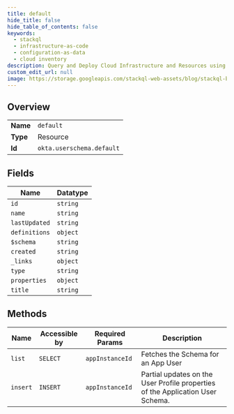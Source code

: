 ```yaml
---
title: default
hide_title: false
hide_table_of_contents: false
keywords:
  - stackql
  - infrastructure-as-code
  - configuration-as-data
  - cloud inventory
description: Query and Deploy Cloud Infrastructure and Resources using SQL
custom_edit_url: null
image: https://storage.googleapis.com/stackql-web-assets/blog/stackql-blog-post-featured-image.png
---
```

  
    

## Overview
<table><tbody>
<tr><td><b>Name</b></td><td><code>default</code></td></tr>
<tr><td><b>Type</b></td><td>Resource</td></tr>
<tr><td><b>Id</b></td><td><code>okta.userschema.default</code></td></tr>
</tbody></table>

## Fields
| Name | Datatype |
| ---- | -------- |
| `id` | `string` |
| `name` | `string` |
| `lastUpdated` | `string` |
| `definitions` | `object` |
| `$schema` | `string` |
| `created` | `string` |
| `_links` | `object` |
| `type` | `string` |
| `properties` | `object` |
| `title` | `string` |
## Methods
| Name | Accessible by | Required Params | Description |
| ---- | ------------- | --------------- | ----------- |
| `list` | `SELECT` | `appInstanceId` | Fetches the Schema for an App User |
| `insert` | `INSERT` | `appInstanceId` | Partial updates on the User Profile properties of the Application User Schema. |
